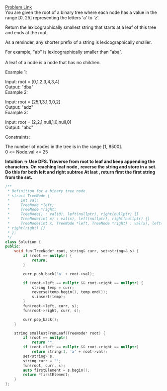 [Problem Link](https://leetcode.com/problems/smallest-string-starting-from-leaf/description/?envType=daily-question&envId=2024-04-17)<br>
You are given the root of a binary tree where each node has a value in the range [0, 25] representing the letters 'a' to 'z'.<br>

Return the lexicographically smallest string that starts at a leaf of this tree and ends at the root.<br>

As a reminder, any shorter prefix of a string is lexicographically smaller.<br>

For example, "ab" is lexicographically smaller than "aba".<br><br>
A leaf of a node is a node that has no children.

 

Example 1:<br>


Input: root = [0,1,2,3,4,3,4]<br>
Output: "dba"<br>
Example 2:<br>


Input: root = [25,1,3,1,3,0,2]<br>
Output: "adz"<br>
Example 3:<br>


Input: root = [2,2,1,null,1,0,null,0]<br>
Output: "abc"<br>
 

Constraints:<br>

The number of nodes in the tree is in the range [1, 8500].<br>
0 <= Node.val <= 25<br>

__Intuition -> Use DFS. Traverse from root to leaf and keep appending the  characters. On reaching leaf node , reverse the string and store in a set. Do this for both left and right subtree At last , return first the first string from the set.__

```C++
/**
 * Definition for a binary tree node.
 * struct TreeNode {
 *     int val;
 *     TreeNode *left;
 *     TreeNode *right;
 *     TreeNode() : val(0), left(nullptr), right(nullptr) {}
 *     TreeNode(int x) : val(x), left(nullptr), right(nullptr) {}
 *     TreeNode(int x, TreeNode *left, TreeNode *right) : val(x), left(left),
 * right(right) {}
 * };
 */
class Solution {
public:
    void fun(TreeNode* root, string& curr, set<string>& s) {
        if (root == nullptr) {
            return;
        }

        curr.push_back('a' + root->val);

        if (root->left == nullptr && root->right == nullptr) {
            string temp = curr;
            reverse(temp.begin(), temp.end());
            s.insert(temp);
        }
        fun(root->left, curr, s);
        fun(root->right, curr, s);

        curr.pop_back();
    }

    string smallestFromLeaf(TreeNode* root) {
        if (root == nullptr)
            return "";
        if (root->left == nullptr && root->right == nullptr)
            return string(1, 'a' + root->val);
        set<string> s;
        string curr = "";
        fun(root, curr, s);
        auto firstElement = s.begin();
        return *firstElement;
    }
};
```
